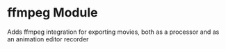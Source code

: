 # ffmpeg Module
Adds ffmpeg integration for exporting movies, both as a processor and as an animation editor recorder 
